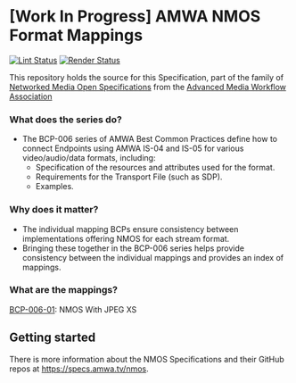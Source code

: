 # \[Work In Progress\] AMWA NMOS Format Mappings

[![Lint Status](https://github.com/AMWA-TV/bcp-006/workflows/Lint/badge.svg)](https://github.com/AMWA-TV/bcp-006/actions?query=workflow%3ALint)
[![Render Status](https://github.com/AMWA-TV/bcp-006/workflows/Render/badge.svg)](https://github.com/AMWA-TV/bcp-006/actions?query=workflow%3ARender)

This repository holds the source for this Specification, part of the family of [Networked Media Open Specifications](https://specs.amwa.tv/nmos) from the [Advanced Media Workflow Association](https://amwa.tv)

<!-- INTRO-START -->

### What does the series do?

- The BCP-006 series of AMWA Best Common Practices define how to connect Endpoints using AMWA IS-04 and IS-05 for various video/audio/data formats, including:
  - Specification of the resources and attributes used for the format.
  - Requirements for the Transport File (such as SDP).
  - Examples.

### Why does it matter?

- The individual mapping BCPs ensure consistency between implementations offering NMOS for each stream format.
- Bringing these together in the BCP-006 series helps provide consistency between the individual mappings and provides an index of mappings.

### What are the mappings?

[BCP-006-01](https://specs.amwa.tv/bcp-006-01): NMOS With JPEG XS

<!-- INTRO-END -->

## Getting started

There is more information about the NMOS Specifications and their GitHub repos at <https://specs.amwa.tv/nmos>.
